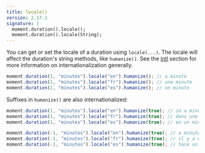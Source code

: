 ```yaml
---
title: locale()
version: 2.17.1
signature: |
  moment.duration().locale();
  moment.duration().locale(String);
---
```


You can get or set the locale of a duration using `locale(...)`. The locale will affect the duration's string methods, like `humanize()`. See the [intl](#/i18n/) section for more information on internationalization generally.

```javascript
moment.duration(1, "minutes").locale("en").humanize(); // a minute
moment.duration(1, "minutes").locale("fr").humanize(); // une minute
moment.duration(1, "minutes").locale("es").humanize(); // un minuto
```

Suffixes in `humanize()` are also internationalized:

```javascript
moment.duration(1, "minutes").locale("en").humanize(true); // in a minute
moment.duration(1, "minutes").locale("fr").humanize(true); // dans une minute
moment.duration(1, "minutes").locale("es").humanize(true); // en un minuto

moment.duration(-1, "minutes").locale("en").humanize(true); // a minute ago
moment.duration(-1, "minutes").locale("fr").humanize(true); // il y a une minute
moment.duration(-1, "minutes").locale("es").humanize(true); // hace un minuto
```
